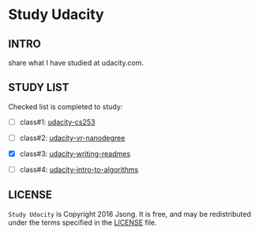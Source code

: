# Study Udacity

## INTRO

share what I have studied at udacity.com.

## STUDY LIST

Checked list is completed to study:

- [ ] class#1: [udacity-cs253][udacity-cs253-site]
- [ ] class#2: [udacity-vr-nanodegree][udacity-vr-nanodegree-site]
- [x] class#3: [udacity-writing-readmes][udacity-writing-readmes-site]
- [ ] class#4: [udacity-intro-to-algorithms][udacity-intro-to-algorithms-site]


## LICENSE
`Study Udacity` is Copyright 2016 Jsong. It is free, and may be redistributed under the terms specified in the [LICENSE](http://choosealicense.com/licenses/mit/) file.

[udacity-cs253-site]: https://classroom.udacity.com/courses/cs253
[udacity-vr-nanodegree-site]: https://www.udacity.com/course/vr-developer-nanodegree--nd017
[udacity-writing-readmes-site]:https://www.udacity.com/course/writing-readmes--ud777
[udacity-intro-to-algorithms-site]:https://classroom.udacity.com/courses/cs215/
